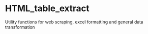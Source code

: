 # HTML_table_extract
 Utility functions for web scraping, excel formatting and general data transformation
